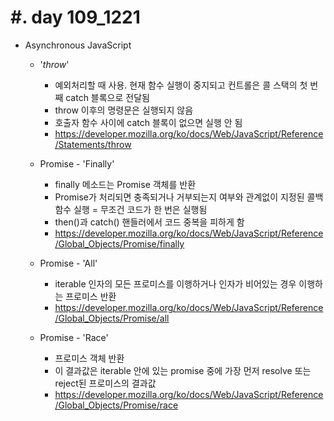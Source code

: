 #. day 109_1221
===============
* Asynchronous JavaScript
    * '_throw_'
        * 예외처리할 때 사용. 현재 함수 실행이 중지되고 컨트롤은 콜 스택의 첫 번째 catch 블록으로 전달됨
        * throw 이후의 명령문은 실행되지 않음
        * 호출자 함수 사이에 catch 블록이 없으면 실행 안 됨
        * https://developer.mozilla.org/ko/docs/Web/JavaScript/Reference/Statements/throw

    * Promise - 'Finally'
        * finally 메소드는 Promise 객체를 반환
        * Promise가 처리되면 충족되거나 거부되는지 여부와 관계없이 지정된 콜백 함수 실행
        = 무조건 코드가 한 번은 실행됨
        * then()과 catch() 핸들러에서 코드 중복을 피하게 함
        * https://developer.mozilla.org/ko/docs/Web/JavaScript/Reference/Global_Objects/Promise/finally

    * Promise - 'All'
        * iterable 인자의 모든 프로미스를 이행하거나 인자가 비어있는 경우 이행하는 프로미스 반환
        * https://developer.mozilla.org/ko/docs/Web/JavaScript/Reference/Global_Objects/Promise/all
    * Promise - 'Race'
        * 프로미스 객체 반환
        * 이 결과값은 iterable 안에 있는 promise 중에 가장 먼저 resolve 또는 reject된 프로미스의 결과값
        * https://developer.mozilla.org/ko/docs/Web/JavaScript/Reference/Global_Objects/Promise/race
